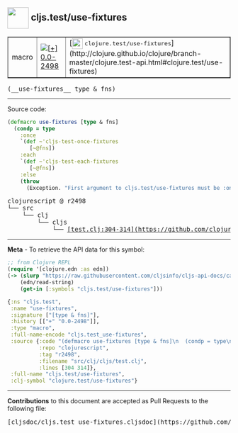 ## <img width="48px" valign="middle" src="http://i.imgur.com/Hi20huC.png"> cljs.test/use-fixtures

 <table border="1">
<tr>

<td>macro</td>
<td><a href="https://github.com/cljsinfo/cljs-api-docs/tree/0.0-2498"><img valign="middle" alt="[+] 0.0-2498" src="https://img.shields.io/badge/+-0.0--2498-lightgrey.svg"></a> </td>
<td>
[<img height="24px" valign="middle" src="http://i.imgur.com/1GjPKvB.png"> <samp>clojure.test/use-fixtures</samp>](http://clojure.github.io/clojure/branch-master/clojure.test-api.html#clojure.test/use-fixtures)
</td>
</tr>
</table>

 <samp>
(__use-fixtures__ type & fns)<br>
</samp>

---





Source code:

```clj
(defmacro use-fixtures [type & fns]
  (condp = type
    :once
    `(def ~'cljs-test-once-fixtures
       [~@fns])
    :each
    `(def ~'cljs-test-each-fixtures
       [~@fns])
    :else
    (throw
      (Exception. "First argument to cljs.test/use-fixtures must be :once or :each"))))
```

 <pre>
clojurescript @ r2498
└── src
    └── clj
        └── cljs
            └── <ins>[test.clj:304-314](https://github.com/clojure/clojurescript/blob/r2498/src/clj/cljs/test.clj#L304-L314)</ins>
</pre>


---

__Meta__ - To retrieve the API data for this symbol:

```clj
;; from Clojure REPL
(require '[clojure.edn :as edn])
(-> (slurp "https://raw.githubusercontent.com/cljsinfo/cljs-api-docs/catalog/cljs-api.edn")
    (edn/read-string)
    (get-in [:symbols "cljs.test/use-fixtures"]))
```

```clj
{:ns "cljs.test",
 :name "use-fixtures",
 :signature ["[type & fns]"],
 :history [["+" "0.0-2498"]],
 :type "macro",
 :full-name-encode "cljs.test_use-fixtures",
 :source {:code "(defmacro use-fixtures [type & fns]\n  (condp = type\n    :once\n    `(def ~'cljs-test-once-fixtures\n       [~@fns])\n    :each\n    `(def ~'cljs-test-each-fixtures\n       [~@fns])\n    :else\n    (throw\n      (Exception. \"First argument to cljs.test/use-fixtures must be :once or :each\"))))",
          :repo "clojurescript",
          :tag "r2498",
          :filename "src/clj/cljs/test.clj",
          :lines [304 314]},
 :full-name "cljs.test/use-fixtures",
 :clj-symbol "clojure.test/use-fixtures"}

```

---

__Contributions__ to this document are accepted as Pull Requests to the following file:

 <pre>
[cljsdoc/cljs.test_use-fixtures.cljsdoc](https://github.com/cljsinfo/cljs-api-docs/blob/master/cljsdoc/cljs.test_use-fixtures.cljsdoc)
</pre>

